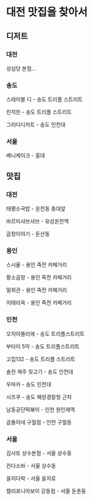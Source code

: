 # 대전 맛집을 찾아서



## 디저트

### 대전

성심당 본점...


### 송도

스테이블 디 - 송도 트리플 스트리트

린치핀 - 송도 트리플 스트리트

그리다디저트 - 송도 인천대

### 서울

베니케이크 - 홍대




## 맛집

### 대전

태평소국밥 - 온천동 충대앞

바르미샤브샤브 - 유성온천역

곱창이야기 - 둔산동

### 용인

스시율 - 용인 죽전 카페거리

황소곱창 - 용인 죽전 카페거리

밀회관 - 용인 죽전 카페거리

이태리옥 - 용인 죽전 카페거리

### 인천

오지아뜰리에 - 송도 트리플스트리트

부타이 5막 - 송도 트리플스트리트

고집132 - 송도 트리플 스트리트

솔찬 제주 뒷고기 - 송도 인천대

우마카 - 송도 인천대

시즈쿠 - 송도 해양경찰청 근처

남동공단떡볶이 - 인천 원인재역

곱돌이네 구월점 - 인천 구월동

### 서울

김사또 상수본점 - 서울 상수동

칸다소바 - 서울 상수동

을지다락 - 서울 을지로

캘리포니아보이 강동점 - 서울 둔촌동

